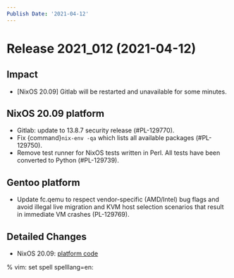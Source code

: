 ```yaml
---
Publish Date: '2021-04-12'
---
```


# Release 2021_012 (2021-04-12)

## Impact

- \[NixOS 20.09\] Gitlab will be restarted and unavailable for some minutes.

## NixOS 20.09 platform

- Gitlab: update to 13.8.7 security release (#PL-129770).
- Fix {command}`nix-env -qa` which lists all available packages (#PL-129750).
- Remove test runner for NixOS tests written in Perl.
  All tests have been converted to Python (#PL-129739).

## Gentoo platform

- Update fc.qemu to respect vendor-specific (AMD/Intel) bug flags
  and avoid illegal live migration and KVM host selection scenarios
  that result in immediate VM crashes (PL-129769).

## Detailed Changes

- NixOS 20.09: [platform code](https://github.com/flyingcircusio/fc-nixos/compare/fc/r2021_011/20.09...0caf8ae4d3c4ae4ff34fb8b1359903cf0cbeed4b)

% vim: set spell spelllang=en:
